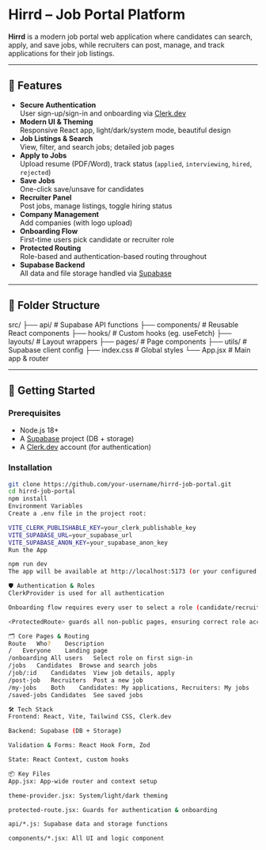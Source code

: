 # Hirrd – Job Portal Platform

**Hirrd** is a modern job portal web application where candidates can search, apply, and save jobs, while recruiters can post, manage, and track applications for their job listings.

---

## 🚀 Features

- **Secure Authentication**  
  User sign-up/sign-in and onboarding via [Clerk.dev](https://clerk.dev/)
- **Modern UI & Theming**  
  Responsive React app, light/dark/system mode, beautiful design
- **Job Listings & Search**  
  View, filter, and search jobs; detailed job pages
- **Apply to Jobs**  
  Upload resume (PDF/Word), track status (`applied`, `interviewing`, `hired`, `rejected`)
- **Save Jobs**  
  One-click save/unsave for candidates
- **Recruiter Panel**  
  Post jobs, manage listings, toggle hiring status
- **Company Management**  
  Add companies (with logo upload)
- **Onboarding Flow**  
  First-time users pick candidate or recruiter role
- **Protected Routing**  
  Role-based and authentication-based routing throughout
- **Supabase Backend**  
  All data and file storage handled via [Supabase](https://supabase.com/)

---

## 📁 Folder Structure



src/
├── api/ # Supabase API functions
├── components/ # Reusable React components
├── hooks/ # Custom hooks (eg. useFetch)
├── layouts/ # Layout wrappers
├── pages/ # Page components
├── utils/ # Supabase client config
├── index.css # Global styles
└── App.jsx # Main app & router


---

## 🏁 Getting Started

### Prerequisites

- Node.js 18+
- A [Supabase](https://supabase.com/) project (DB + storage)
- A [Clerk.dev](https://clerk.dev/) account (for authentication)

### Installation

```sh
git clone https://github.com/your-username/hirrd-job-portal.git
cd hirrd-job-portal
npm install
Environment Variables
Create a .env file in the project root:

VITE_CLERK_PUBLISHABLE_KEY=your_clerk_publishable_key
VITE_SUPABASE_URL=your_supabase_url
VITE_SUPABASE_ANON_KEY=your_supabase_anon_key
Run the App

npm run dev
The app will be available at http://localhost:5173 (or your configured port).

🛡️ Authentication & Roles
ClerkProvider is used for all authentication

Onboarding flow requires every user to select a role (candidate/recruiter)

<ProtectedRoute> guards all non-public pages, ensuring correct role access

🗂️ Core Pages & Routing
Route	Who?	Description
/	Everyone	Landing page
/onboarding	All users	Select role on first sign-in
/jobs	Candidates	Browse and search jobs
/job/:id	Candidates	View job details, apply
/post-job	Recruiters	Post a new job
/my-jobs	Both	Candidates: My applications, Recruiters: My jobs
/saved-jobs	Candidates	See saved jobs

🛠️ Tech Stack
Frontend: React, Vite, Tailwind CSS, Clerk.dev

Backend: Supabase (DB + Storage)

Validation & Forms: React Hook Form, Zod

State: React Context, custom hooks

📦 Key Files
App.jsx: App-wide router and context setup

theme-provider.jsx: System/light/dark theming

protected-route.jsx: Guards for authentication & onboarding

api/*.js: Supabase data and storage functions

components/*.jsx: All UI and logic component